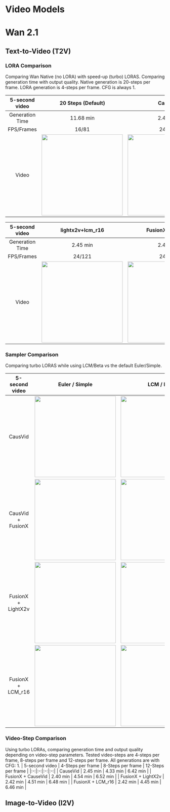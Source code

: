 # Video Models

# Wan 2.1

## Text-to-Video (T2V)

### LORA Comparison
Comparing Wan Native (no LORA) with speed-up (turbo) LORAS. Comparing generation time with output quality. Native generation is 20-steps per frame. LORA generation is 4-steps per frame. CFG is always 1.

| 5-second video | 20 Steps (Default) | CausVid | FusionX | lightx2v | lcm_r16 |
|:-:|:-:|:-:|:-:|:-:|:-:|
|  Generation Time | 11.68 min | 2.45 min | 2.40 min | 2.40 min | 2.39 min |
| FPS/Frames| 16/81 | 24/121 | 24/121 | 24/121 | 24/121 |
| Video | <img src="https://github.com/Baratan-creates/-image-generation-tables/blob/main/Image-Generation\Video-Models\native.webp?raw=true" width="256"> | <img src="https://github.com/Baratan-creates/-image-generation-tables/blob/main/Image-Generation\Video-Models\causvid.webp?raw=true" width="256"> | <img src="https://github.com/Baratan-creates/-image-generation-tables/blob/main/Image-Generation\Video-Models\fusionx.webp?raw=true" width="256"> | <img src="https://github.com/Baratan-creates/-image-generation-tables/blob/main/Image-Generation\Video-Models\lightx2v.webp?raw=true" width="256"> | <img src="https://github.com/Baratan-creates/-image-generation-tables/blob/main/Image-Generation\Video-Models\lcm_r16.webp?raw=true" width="256"> |

| 5-second video | lightx2v+lcm_r16 | FusionX+CausVid | FusionX+lightx2v | FusionX+lcm_r16 |
|:-:|:-:|:-:|:-:|:-:|
|  Generation Time | 2.45 min | 2.40 min | 2.42 min | 2.42 min |
| FPS/Frames| 24/121 | 24/121 | 24/121 | 24/121 | 24/121 |
| Video | <img src="https://github.com/Baratan-creates/-image-generation-tables/blob/main/Image-Generation\Video-Models\lightx2v_lcm_r16.webp?raw=true" width="256"> | <img src="https://github.com/Baratan-creates/-image-generation-tables/blob/main/Image-Generation\Video-Models\FusionX_CausVid.webp?raw=true" width="256"> | <img src="https://github.com/Baratan-creates/-image-generation-tables/blob/main/Image-Generation\Video-Models\FusionX_lightx2v.webp?raw=true" width="256"> | <img src="https://github.com/Baratan-creates/-image-generation-tables/blob/main/Image-Generation\Video-Models\FusionX_lcm_r16.webp?raw=true" width="256"> |

### Sampler Comparison
Comparing turbo LORAS while using LCM/Beta vs the default Euler/Simple.

| 5-second video | Euler / Simple | LCM / Beta |
|:-:|:-:|:-:|
| CausVid | <img src="https://github.com/Baratan-creates/-image-generation-tables/blob/main/Image-Generation\Video-Models\causvid.webp?raw=true" width="256"> | <img src="https://github.com/Baratan-creates/-image-generation-tables/blob/main/Image-Generation\Video-Models\lcm_causvid.webp?raw=true" width="256"> |
| CausVid + FusionX | <img src="https://github.com/Baratan-creates/-image-generation-tables/blob/main/Image-Generation\Video-Models\FusionX_CausVid.webp?raw=true" width="256"> | <img src="https://github.com/Baratan-creates/-image-generation-tables/blob/main/Image-Generation\Video-Models\lcm_causvid_fusionx.webp?raw=true" width="256"> |
| FusionX + LightX2v | <img src="https://github.com/Baratan-creates/-image-generation-tables/blob/main/Image-Generation\Video-Models\FusionX_lightx2v.webp?raw=true" width="256"> | <img src="https://github.com/Baratan-creates/-image-generation-tables/blob/main/Image-Generation\Video-Models\lcm_fusionx_lightx.webp?raw=true" width="256"> |
| FusionX + LCM_r16 | <img src="https://github.com/Baratan-creates/-image-generation-tables/blob/main/Image-Generation\Video-Models\FusionX_lcm_r16.webp?raw=true" width="256"> | <img src="https://github.com/Baratan-creates/-image-generation-tables/blob/main/Image-Generation\Video-Models\lcm_fusionx_lcm.webp?raw=true" width="256"> |

### Video-Step Comparison
Using turbo LORAs, comparing generation time and output quality depending on video-step parameters. Tested video-steps are 4-steps per frame, 8-steps per frame and 12-steps per frame. All generations are with CFG: 1.
| 5-second video | 4-Steps per frame | 8-Steps per frame | 12-Steps per frame |
|:-:|:-:|:-:|:-:|
| CauseVid | 2.45 min | 4.33 min | 6.42 min |
| FusionX + CauseVid | 2.40 min | 4.54 min | 6.52 min |
| FusionX + LightX2v | 2.42 min | 4.51 min | 6.48 min |
| FusionX + LCM_r16 | 2.42 min | 4.45 min | 6.46 min |

## Image-to-Video (I2V)